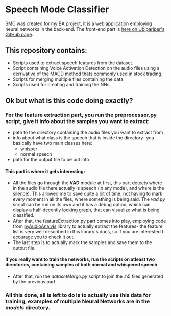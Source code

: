 # Speech Mode Classifier
SMC was created for my BA project, it is a web application employing neural networks in the back-end.
The front-end part is [here on Ubipariper's GitHub page](https://github.com/ubipariper/webclassifier).
## This repository contains:
  * Scripts used to extract speech features from the dataset.
  * Script containing Voice Activation Detection on the audio files using a derrivative of the MACD method thats commonly used in stock trading.
  * Scripts for merging multiple files containing the data.
  * Scripts used for creating and training the NNs.
## Ok but what is this code doing exactly?
  ### For the feature extraction part, you run the preprocessor.py script, give it info about the samples you want to extract:
  * path to the directory containing the audio files you want to extract from
  * info about what class is the speech that is inside the directory- you basically have two main classes here:
    * whisper
    * normal speech
  * path for the output file to be put into
  #### This part is where it gets interesting:
  * All the files go through the **VAD** module at first, this part detects where in the audio file there actually is speech (in any mode), and where is the silence). This allowed me to save quite a bit of time, not having to mark every moment in all the files, where something is being said. The _vad.py_ script can be run on its own and it has a debug option, which can display a half-decently looking graph, that can visualize what is being classified.
  * After that, the featureExtraction.py part comes into play, employing code from [pyAudioAnalyis](https://github.com/tyiannak/pyAudioAnalysis "pyAudioAnalysis on GitHub") library to actually extract the features- the feature list is very well described in this library's docs, so if you are interested I ecourage you to check it out.
  * The last step is to actually mark the samples and save them to the output file.
  #### If you really want to train the networks, run the scripts on atleast two directories, containing samples of both normal and whispered speech
  * After that, run the _datasetMerge.py_ script to join the .h5 files generated by the previous part.
  ### All this done, all is left to do is to actually use this data for training, examples of multiple Neural Networks are in the _models_ directory.
